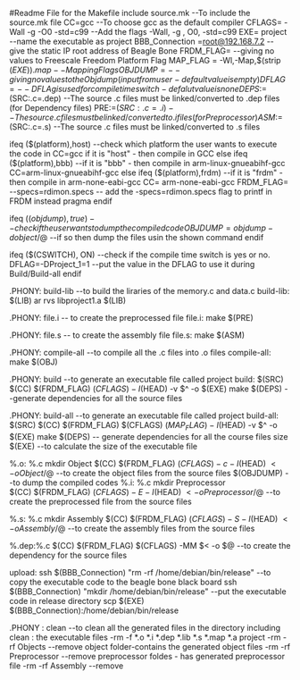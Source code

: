 #Readme File for the Makefile
include source.mk 								--To include the source.mk file
CC=gcc										--To choose gcc as the default compiler
CFLAGS= -Wall -g -O0 -std=c99							--Add the flags -Wall, -g , O0, -std=c99
EXE= project 									--name the executable as project
BBB_Connection =root@192.168.7.2 						-- give the static IP root address of Beagle Bone
FRDM_FLAG=									--giving no values to Freescale Freedom Platform Flag 
MAP_FLAG = -Wl,-Map,$(strip $(EXE)).map 					--Mapping Flags
OBJDUMP= 									--giving no values to the Objdump (input from user -default 											  value is empty)
DFLAG= 										--DFLAg is used for compile time switch- defalut value is none
DEPS:=$(SRC:.c=.dep)								--The source .c files must be linked/converted to .dep files 
										  (for Dependency files)
PRE:=$(SRC:.c=.i)								--The source .c files must be linked/converted to .i files 											  (for Preprocessor)
ASM:=$(SRC:.c=.s)							 	--The source .c files must be linked/converted to .s files

ifeq ($(platform),host) 							--check which platform the user wants to execute the code in
CC=gcc										  if it is "host" - then compile in GCC 
else ifeq ($(platform),bbb)							--if it is  "bbb" - then compile in arm-linux-gnueabihf-gcc
CC=arm-linux-gnueabihf-gcc
else ifeq ($(platform),frdm)							--if it is "frdm" - then compile in arm-none-eabi-gcc
CC= arm-none-eabi-gcc
FRDM_FLAG= --specs=rdimon.specs							-- add the -specs=rdimon.specs flag to printf in FRDM instead 
										   pragma
endif

ifeq ($(objdump),true) 								--check if the user wants to dump the compiled code
OBJDUMP=objdump -d object/$@ 							--if so then dump the files usin the shown command
endif

ifeq ($(CSWITCH), ON)								--check if the compile time switch is yes or no.
DFLAG=-DProject_1=1								--put the value in the DFLAG to use it during Build/Build-all
endif

.PHONY: build-lib								--to build the liraries of the memory.c and data.c
build-lib: $(LIB)
	ar rvs libproject1.a $(LIB)

.PHONY: file.i									-- to create the preprocessed file 
file.i:
	make $(PRE)
	
.PHONY: file.s									-- to create the assembly file
file.s:
	make $(ASM)

 
.PHONY: compile-all 								--to compile all the .c files into .o files
compile-all:
	make $(OBJ)

.PHONY: build									--to generate an executable file called project 
build: $(SRC)
	$(CC) $(FRDM_FLAG) $(CFLAGS)  -I$(HEAD) -v $^ -o $(EXE)
	make $(DEPS)							     	--generate dependencies for all the source files

.PHONY: build-all								--to generate an executable file called project 
build-all: $(SRC)
	$(CC) $(FRDM_FLAG) $(CFLAGS) $(MAP_FLAG) -I$(HEAD) -v $^ -o $(EXE)
	make $(DEPS)								-- generate dependencies for all the course files
	size $(EXE)								--to calculate the size of the executable file
	
%.o: %.c
	mkdir Object
	$(CC) $(FRDM_FLAG) $(CFLAGS) -c  -I$(HEAD) $< -o Object/$@		--to create the object files from the source files
	$(OBJDUMP)								--to dump the compiled codes
%.i: %.c
	mkdir Preprocessor									
	$(CC) $(FRDM_FLAG) $(CFLAGS) -E -I$(HEAD)  $< -o Preprocessor/$@	--to create the preprocessed file from the source files
																			
 %.s: %.c
	mkdir Assembly 
	$(CC) $(FRDM_FLAG) $(CFLAGS) -S  -I$(HEAD) $< -o Assembly/$@		--to create the assembly files from the source files

%.dep:%.c
	$(CC) $(FRDM_FLAG) $(CFLAGS) -MM $< -o $@				--to create the dependency for the source files

upload:
	ssh $(BBB_Connection) "rm -rf /home/debian/bin/release"			--to copy the executable code to the beagle bone black board
	ssh $(BBB_Connection) "mkdir /home/debian/bin/release"                  --put the executable code in release directory 
	scp $(EXE) $(BBB_Connection):/home/debian/bin/release

.PHONY : clean									--to clean all the generated files in the directory including
clean :										  the executable files
	-rm -f *.o *.i *.dep *.lib *.s *.map *.a project
        -rm -rf Objects								--remove object folder-contains the generated object files
  	-rm -rf Preprocessor							--remove preprocessor foldes - has generated preprocessor file
	-rm -rf Assembly							--remove 
